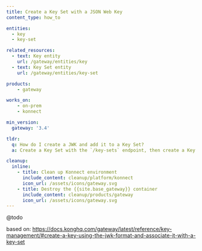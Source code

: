 ```yaml
---
title: Create a Key Set with a JSON Web Key
content_type: how_to

entities: 
  - key
  - key-set

related_resources:
  - text: Key entity
    url: /gateway/entities/key
  - text: Key Set entity
    url: /gateway/entities/key-set

products:
    - gateway

works_on:
    - on-prem
    - konnect

min_version:
  gateway: '3.4'

tldr:
  q: How do I create a JWK and add it to a Key Set?
  a: Create a Key Set with the `/key-sets` endpoint, then create a Key and configure the `set.id` or `set.name` parameter to point to the Key Set. 

cleanup:
  inline:
    - title: Clean up Konnect environment
      include_content: cleanup/platform/konnect
      icon_url: /assets/icons/gateway.svg
    - title: Destroy the {{site.base_gateway}} container
      include_content: cleanup/products/gateway
      icon_url: /assets/icons/gateway.svg
---
```


@todo

based on: https://docs.konghq.com/gateway/latest/reference/key-management/#create-a-key-using-the-jwk-format-and-associate-it-with-a-key-set